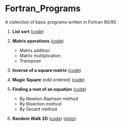 # Fortran_Programs
A collection of basic programs written in Fortran 90/95.

1. **List sort** ([code](Programs/Sort.f90))

2. **Matrix operations** ([code](Programs/Matop.f90))
    - Matrix addition 
    - Matrix multiplication
    - Transpose

3. **Inverse of a square matrix** ([code](Programs/Inverse.f95))

4. **Magic Square** (odd ordered) ([code](Programs/Magic.f90))


5. **Finding a root of an equation** ([code](Programs/Root.f90))
    - By Newton-Raphson method
    - By Bisection method
    - By Secant method

6. **Random Walk 2D** ([code](Random_walk/RW2D.f95)) ([plots](Random_walk))